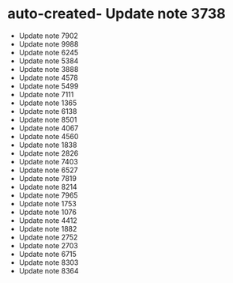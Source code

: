 # auto-created- Update note 3738
- Update note 7902
- Update note 9988
- Update note 6245
- Update note 5384
- Update note 3888
- Update note 4578
- Update note 5499
- Update note 7111
- Update note 1365
- Update note 6138
- Update note 8501
- Update note 4067
- Update note 4560
- Update note 1838
- Update note 2826
- Update note 7403
- Update note 6527
- Update note 7819
- Update note 8214
- Update note 7965
- Update note 1753
- Update note 1076
- Update note 4412
- Update note 1882
- Update note 2752
- Update note 2703
- Update note 6715
- Update note 8303
- Update note 8364
